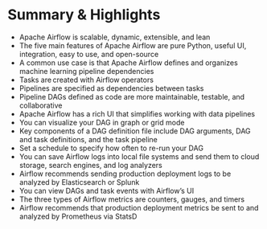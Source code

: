 # Summary & Highlights
- Apache Airflow is scalable, dynamic, extensible, and lean 
- The five main features of Apache Airflow are pure Python, useful UI, integration, easy to use, and open-source 
- A common use case is that Apache Airflow defines and organizes machine learning pipeline dependencies 
- Tasks are created with Airflow operators 
- Pipelines are specified as dependencies between tasks 
- Pipeline DAGs defined as code are more maintainable, testable, and collaborative 
- Apache Airflow has a rich UI that simplifies working with data pipelines 
- You can visualize your DAG in graph or grid mode 
- Key components of a DAG definition file include DAG arguments, DAG and task definitions, and the task pipeline 
- Set a schedule to specify how often to re-run your DAG
- You can save Airflow logs into local file systems and send them to cloud storage, search engines, and log analyzers 
- Airflow recommends sending production deployment logs to be analyzed by Elasticsearch or Splunk 
- You can view DAGs and task events with Airflow’s UI
- The three types of Airflow metrics are counters, gauges, and timers 
- Airflow recommends that production deployment metrics be sent to and analyzed by Prometheus via StatsD
